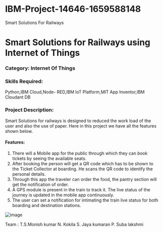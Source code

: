 # IBM-Project-14646-1659588148
Smart Solutions For Railways
# Smart Solutions for Railways using Internet of Things

### Category: Internet Of Things

### Skills Required:
Python,IBM Cloud,Node- RED,IBM IoT Platform,MIT App Inventor,IBM Cloudant DB

### Project Description:
Smart Solutions for railways is designed to reduced the work load of the user and also the use of paper. Here in this project we have all the features shown below.

#### Features:

1. There will a Mobile app for the public through which they can book tickets by seeing the available seats.
2. After booking the person will get a QR code which has to be shown to the Ticket Collector at boarding. He scans the QR code to identify the personal details.
3. Through this app the traveler can order the food, the pantry section will get the notification of order.
4. A GPS module is present in the train to track it. The live status of the journey is updated in the mobile app continuously.
5. The user can set a notification for intimating the train live status for both boarding and destination stations.

![image](https://user-images.githubusercontent.com/53528852/126501582-2c41cd38-80be-444e-a319-626a3d5ed34d.png)

Team : T.S.Monish kumar
       N. Kokila
       S. Jaya kumaran
       P. Suba lakshmi
